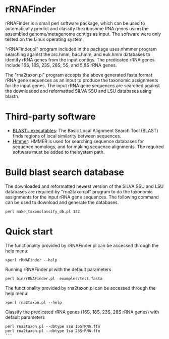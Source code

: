 # rRNAFinder
rRNAFinder is a small perl software package, which can be used to automatically predict and classify the ribosome RNA genes using the assembled genome/metagenome contigs as input. The software were only tested on the Linux operating system.

"rRNAFinder.pl" program included in the package uses nhmmer program searching against the arc.hmm, bac.hmm, and euk.hmm databases to identify rRNA genes from the input contigs. The predicated rRNA genes include 16S, 18S, 23S, 28S, 5S, and 5.8S rRNA genes. 

The "rna2taxon.pl" program accepts the above generated fasta format rRNA gene sequences as an input to produce the taxonomic assignments for the input genes. The input rRNA gene sequences are searched against the downloaded and reformatted SILVA SSU and LSU databases using blastn.   

# Third-party software
* [BLAST+ executables](https://blast.ncbi.nlm.nih.gov/Blast.cgi?PAGE_TYPE=BlastDocs&DOC_TYPE=Download): The Basic Local Alignment Search Tool (BLAST) finds regions of	local similarity between sequences.
* [Hmmer](http://hmmer.org): HMMER is used for searching sequence databases for sequence homologs, and for making sequence alignments.
The required software must be added to the system path.

# Build blast search database
The downloaded and reformatted newest version of the SILVA SSU and LSU databases are required by "rna2taxon.pl" program to do the taxonomic assignments for the input rRNA gene sequences. The following command can be used to download and generate the databases.
```
perl make_taxonclassify_db.pl 132
```

# Quick start
The functionality provided by rRNAFinder.pl can be accessed through the help menu:
```
>perl rRNAFinder --help
```
Running rRNAFinder.pl with the default parameters
```
perl bin/rRNAFinder.pl  examples/test.fasta
```
The functionality provided by rna2taxon.pl can be accessed through the help menu:
```
>perl rna2taxon.pl --help
```
Classify the predicated rRNA genes (16S, 18S, 23S, 28S rRNA genes) with default parameters
```
perl rna2taxon.pl --dbtype ssu 16SrRNA.ffn
perl rna2taxon.pl --dbtype lsu 23SrRNA.ffn
'''

